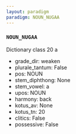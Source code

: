 ```yaml
---
layout: paradigm
paradigm: NOUN_NUGAA
---
```

### ` NOUN_NUGAA `

Dictionary class 20 a
* grade_dir: weaken
* plurale_tantum: False
* pos: NOUN
* stem_diphthong: None
* stem_vowel: a
* upos: NOUN
* harmony: back
* kotus_av: None
* kotus_tn: 20
* clitics: False
* possessive: False
